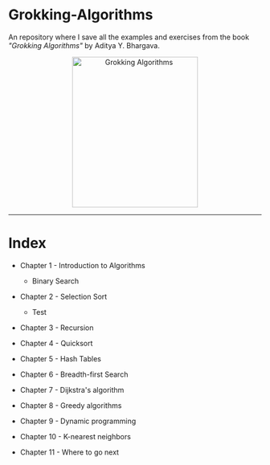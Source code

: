 # Grokking-Algorithms
 An repository where I save all the examples and exercises from the book *"Grokking Algorithms"* by Aditya Y. Bhargava.

<p align="center">
<img src="https://m.media-amazon.com/images/I/91p7WLtvCAL.jpg" alt="Grokking Algorithms" style="height: 300px; width:250px;"/>
</p>

---
# Index

* Chapter 1 - Introduction to Algorithms
	- Binary Search

* Chapter 2 - Selection Sort
	- Test

* Chapter 3 - Recursion

* Chapter 4 - Quicksort

* Chapter 5 - Hash Tables

* Chapter 6 - Breadth-first Search

* Chapter 7 - Dijkstra's algorithm

* Chapter 8 - Greedy algorithms

* Chapter 9 - Dynamic programming

* Chapter 10 - K-nearest neighbors

* Chapter 11 - Where to go next



